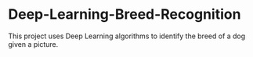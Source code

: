 # Deep-Learning-Breed-Recognition

This project uses Deep Learning algorithms to identify the breed of a dog given a picture. 
